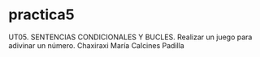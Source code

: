 # practica5
UT05. SENTENCIAS CONDICIONALES Y BUCLES. Realizar un juego para adivinar un número. 
Chaxiraxi María Calcines Padilla
